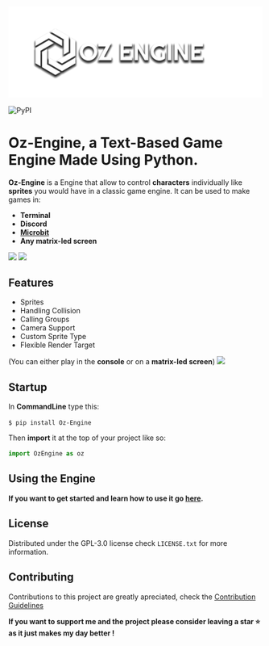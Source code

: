 

                               
![](docs/assets/logo.png)



![PyPI](https://img.shields.io/pypi/v/Oz-Engine?label=Oz-Engine%20pypi)

# Oz-Engine, a **Text-Based Game Engine** Made Using **Python**.

**Oz-Engine** is a Engine that allow to control **characters** individually like **sprites** you would have in a classic game engine.
It can be used to make games in:
* **Terminal**  
* **Discord** 
* [**Microbit**](https://github.com/menitoon/Oz-Engine-Microbit-version)
* **Any matrix-led screen**


![](https://thumbs.gfycat.com/ScientificTatteredCardinal-size_restricted.gif)  ![](https://thumbs.gfycat.com/AcclaimedAlienatedGiraffe-size_restricted.gif)  


## Features

* Sprites
* Handling Collision 
* Calling Groups 
* Camera Support 
* Custom Sprite Type 
* Flexible Render Target

(You can either play in the **console** or on a **matrix-led screen**) 
![](https://cdn.discordapp.com/attachments/958679110316617748/1075508516695060520/2explanation.png)

## Startup

In **CommandLine** type this:

``$ pip install Oz-Engine``
 
 Then **import** it at the top of your project like so:
 ```python 
 import OzEngine as oz 
 ```


## **Using** the **Engine**

******If you want to get started and learn how to use it go [here](https://github.com/menitoon/Oz-Engine/wiki).******


## License

Distributed under the GPL-3.0 license check ``LICENSE.txt`` for more information.

## Contributing 

Contributions to this project are greatly apreciated, check the [Contribution Guidelines](https://github.com/menitoon/Oz-Engine/blob/main/CONTRIBUTING.md)


__If you want to support me and the project please consider leaving a star ⭐  as it just makes my day better !__
